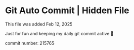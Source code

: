 # Git Auto Commit | Hidden File

This file was added Feb 12, 2025

Just for fun and keeping my daily git commit active 🤪

commit number: 215765
